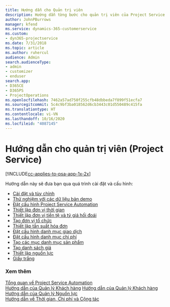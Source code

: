 ```yaml
---
title: Hướng dẫn cho Quản trị viên
description: Hướng dẫn từng bước cho quản trị viên của Project Service
author: JohnPBurrows
manager: kfend
ms.service: dynamics-365-customerservice
ms.custom:
- dyn365-projectservice
ms.date: 7/31/2018
ms.topic: article
ms.author: ruhercul
audience: Admin
search.audienceType:
- admin
- customizer
- enduser
search.app:
- D365CE
- D365PS
- ProjectOperations
ms.openlocfilehash: 7462a57ad750f255cfb48dbbeda7f899f51ecfa7
ms.sourcegitcommit: 5c4c9bf3ba018562d6cb3443c01d550489c415fa
ms.translationtype: HT
ms.contentlocale: vi-VN
ms.lasthandoff: 10/16/2020
ms.locfileid: "4087145"
---
```

# <a name="administrator-guide-project-service"></a>Hướng dẫn cho quản trị viên (Project Service)

[!INCLUDE[cc-applies-to-psa-app-1x-2x](../includes/cc-applies-to-psa-app-1x-2x.md)]

Hướng dẫn này sẽ đưa bạn qua quá trình cài đặt và cấu hình:  
  
- [Cài đặt và tùy chỉnh](install-customize.md)
- [Thử nghiệm với các dữ liệu bản demo](use-demo-data.md)
- [Đặt cấu hình Project Service Automation](configure.md)
- [Thiết lập đơn vị thời gian](set-up-time-units.md)
- [Thiết lập đơn vị tiền tệ và tỷ giá hối đoái](set-up-currencies-exchange-rates.md)
- [Tạo đơn vị tổ chức](create-organizational-units.md)
- [Thiết lập tần suất hóa đơn](set-up-invoice-frequencies.md)
- [Đặt cấu hình danh mục giao dịch](configure-transaction-categories.md)
- [Đặt cấu hình danh mục chi phí](configure-expense-categories.md)
- [Tạo các mục danh mục sản phẩm](create-product-catalog-items.md)
- [Tạo danh sách giá](create-price-list.md)
- [Thiết lập nguồn lực](set-up-resources.md)
- [Giấy trắng](white-papers.md)
  
### <a name="see-also"></a>Xem thêm  
 [Tổng quan về Project Service Automation](../psa/overview.md)    
 [Hướng dẫn của Quản lý Khách hàng](../psa/account-manager-guide.md) [Hướng dẫn của Quản lý Khách hàng](../psa/project-manager-guide.md)   
 [Hướng dẫn của Quản lý Nguồn lực](../psa/resource-manager-guide.md)   
 [Hướng dẫn về Thời gian, Chi phí và Cộng tác](../psa/time-expense-collaboration-guide.md)
